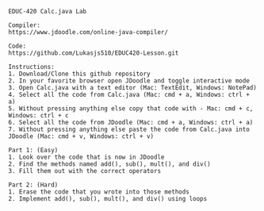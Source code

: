 	EDUC-420 Calc.java Lab

	Compiler:
	https://www.jdoodle.com/online-java-compiler/

	Code:
	https://github.com/Lukasjs510/EDUC420-Lesson.git

	Instructions:
	1. Download/Clone this github repository
	2. In your favorite browser open JDoodle and toggle interactive mode
	3. Open Calc.java with a text editor (Mac: TextEdit, Windows: NotePad)
	4. Select all the code from Calc.java (Mac: cmd + a, Windows: ctrl + a)
	5. Without pressing anything else copy that code with - Mac: cmd + c, Windows: ctrl + c
	6. Select all the code from JDoodle (Mac: cmd + a, Windows: ctrl + a)
	7. Without pressing anything else paste the code from Calc.java into JDoodle (Mac: cmd + v, Windows: ctrl + v)
	
	Part 1: (Easy)
	1. Look over the code that is now in JDoodle
	2. Find the methods named add(), sub(), mult(), and div()
	3. Fill them out with the correct operators
	
	Part 2: (Hard)
	1. Erase the code that you wrote into those methods 
	2. Implement add(), sub(), mult(), and div() using loops
